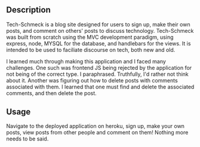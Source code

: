 # <Tech-Schmeck Blog>

## Description

Tech-Schmeck is a blog site designed for users to sign up, make their own posts, and comment on others' posts to discuss technology. Tech-Schmeck was built from scratch using the MVC development paradigm, using express, node, MYSQL for the database, and handlebars for the views. It is intended to be used to faciliate discourse on tech, both new and old. 

I learned much through making this application and I faced many challenges. One such was frontend JS being rejected by the application for not being of the correct type. I paraphrased. Truthfully, I'd rather not think about it. Another was figuring out how to delete posts with comments associated with them. I learned that one must find and delete the associated comments, and then delete the post. 

## Usage

Navigate to the deployed application on heroku, sign up, make your own posts, view posts from other people and comment on them! Nothing more needs to be said.